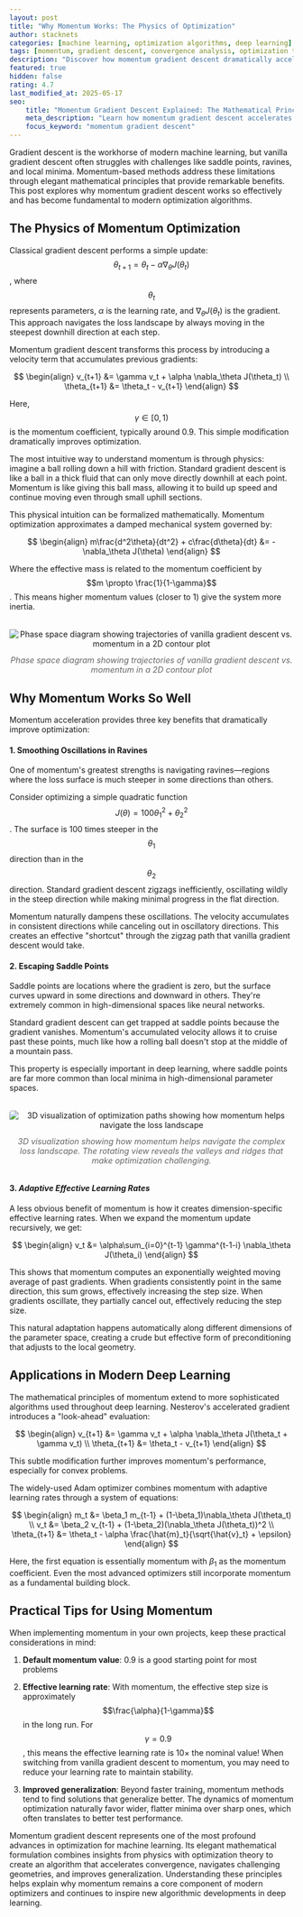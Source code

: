 ```yaml
---
layout: post
title: "Why Momentum Works: The Physics of Optimization"
author: stacknets
categories: [machine learning, optimization algorithms, deep learning]
tags: [momentum, gradient descent, convergence analysis, optimization theory, neural networks, saddle points, ravines, dynamical systems]
description: "Discover how momentum gradient descent dramatically accelerates neural network training through mathematical principles, offering both theoretical guarantees and practical performance improvements."
featured: true 
hidden: false 
rating: 4.7
last_modified_at: 2025-05-17 
seo: 
    title: "Momentum Gradient Descent Explained: The Mathematical Principles Powering Deep Learning [2025 Guide]"
    meta_description: "Learn how momentum gradient descent accelerates neural network training by transforming optimization into a damped dynamical system with superior convergence properties."
    focus_keyword: "momentum gradient descent"
---
```


Gradient descent is the workhorse of modern machine learning, but vanilla gradient descent often struggles with challenges like saddle points, ravines, and local minima. Momentum-based methods address these limitations through elegant mathematical principles that provide remarkable benefits. This post explores why momentum gradient descent works so effectively and has become fundamental to modern optimization algorithms.

## The Physics of Momentum Optimization

Classical gradient descent performs a simple update: $$\theta_{t+1} = \theta_t - \alpha \nabla_\theta J(\theta_t)$$, where $$\theta_t$$ represents parameters, $\alpha$ is the learning rate, and $\nabla_\theta J(\theta_t)$ is the gradient. This approach navigates the loss landscape by always moving in the steepest downhill direction at each step.

Momentum gradient descent transforms this process by introducing a velocity term that accumulates previous gradients:

$$
\begin{align}
v_{t+1} &= \gamma v_t + \alpha \nabla_\theta J(\theta_t) \\
\theta_{t+1} &= \theta_t - v_{t+1}
\end{align}
$$

Here, $$\gamma \in [0,1)$$ is the momentum coefficient, typically around 0.9. This simple modification dramatically improves optimization.

The most intuitive way to understand momentum is through physics: imagine a ball rolling down a hill with friction. Standard gradient descent is like a ball in a thick fluid that can only move directly downhill at each point. Momentum is like giving this ball mass, allowing it to build up speed and continue moving even through small uphill sections.

This physical intuition can be formalized mathematically. Momentum optimization approximates a damped mechanical system governed by:

$$
\begin{align}
m\frac{d^2\theta}{dt^2} + c\frac{d\theta}{dt} &= -\nabla_\theta J(\theta)
\end{align}
$$

Where the effective mass is related to the momentum coefficient by $$m \propto \frac{1}{1-\gamma}$$. This means higher momentum values (closer to 1) give the system more inertia.

<div style="text-align: center; margin: 2rem 0 1.5rem;">
    <img src="{{ site.baseurl }}/assets/images/optimization_comparison.png" 
         alt="Phase space diagram showing trajectories of vanilla gradient descent vs. momentum in a 2D contour plot"
         style="max-width: 100%; height: auto;">
    <p style="margin-top: 0.75rem; color: #666; font-style: italic; font-size: 0.9rem;">
        Phase space diagram showing trajectories of vanilla gradient descent vs. momentum in a 2D contour plot
    </p>
</div>

## Why Momentum Works So Well

Momentum acceleration provides three key benefits that dramatically improve optimization:

#### 1. Smoothing Oscillations in Ravines

One of momentum's greatest strengths is navigating ravines—regions where the loss surface is much steeper in some directions than others. 

Consider optimizing a simple quadratic function $$J(\theta) = 100\theta_1^2 + \theta_2^2$$. The surface is 100 times steeper in the $$\theta_1$$ direction than in the $$\theta_2$$ direction. Standard gradient descent zigzags inefficiently, oscillating wildly in the steep direction while making minimal progress in the flat direction.

Momentum naturally dampens these oscillations. The velocity accumulates in consistent directions while canceling out in oscillatory directions. This creates an effective "shortcut" through the zigzag path that vanilla gradient descent would take.

#### 2. Escaping Saddle Points

Saddle points are locations where the gradient is zero, but the surface curves upward in some directions and downward in others. They're extremely common in high-dimensional spaces like neural networks.

Standard gradient descent can get trapped at saddle points because the gradient vanishes. Momentum's accumulated velocity allows it to cruise past these points, much like how a rolling ball doesn't stop at the middle of a mountain pass.

This property is especially important in deep learning, where saddle points are far more common than local minima in high-dimensional parameter spaces.

<div style="text-align: center; margin: 2rem 0;">
    <img src="{{ site.baseurl }}/assets/images/optimization_3d.gif" 
         alt="3D visualization of optimization paths showing how momentum helps navigate the loss landscape"
         style="max-width: 100%; height: auto; border-radius: 4px;">
    <p style="margin-top: 0.75rem; color: #666; font-style: italic; font-size: 0.9rem;">
        3D visualization showing how momentum helps navigate the complex loss landscape. The rotating view reveals the valleys and ridges that make optimization challenging.
    </p>
</div>

#### 3. *Adaptive Effective Learning Rates*

A less obvious benefit of momentum is how it creates dimension-specific effective learning rates. When we expand the momentum update recursively, we get:

$$
\begin{align}
v_t &= \alpha\sum_{i=0}^{t-1} \gamma^{t-1-i} \nabla_\theta J(\theta_i)
\end{align}
$$

This shows that momentum computes an exponentially weighted moving average of past gradients. When gradients consistently point in the same direction, this sum grows, effectively increasing the step size. When gradients oscillate, they partially cancel out, effectively reducing the step size.

This natural adaptation happens automatically along different dimensions of the parameter space, creating a crude but effective form of preconditioning that adjusts to the local geometry.

## Applications in Modern Deep Learning

The mathematical principles of momentum extend to more sophisticated algorithms used throughout deep learning. Nesterov's accelerated gradient introduces a "look-ahead" evaluation:

$$
\begin{align}
v_{t+1} &= \gamma v_t + \alpha \nabla_\theta J(\theta_t + \gamma v_t) \\
\theta_{t+1} &= \theta_t - v_{t+1}
\end{align}
$$

This subtle modification further improves momentum's performance, especially for convex problems.

The widely-used Adam optimizer combines momentum with adaptive learning rates through a system of equations:

$$
\begin{align}
m_t &= \beta_1 m_{t-1} + (1-\beta_1)\nabla_\theta J(\theta_t) \\
v_t &= \beta_2 v_{t-1} + (1-\beta_2)(\nabla_\theta J(\theta_t))^2 \\
\theta_{t+1} &= \theta_t - \alpha \frac{\hat{m}_t}{\sqrt{\hat{v}_t} + \epsilon}
\end{align}
$$

Here, the first equation is essentially momentum with $\beta_1$ as the momentum coefficient. Even the most advanced optimizers still incorporate momentum as a fundamental building block.

## Practical Tips for Using Momentum

When implementing momentum in your own projects, keep these practical considerations in mind:

1. **Default momentum value**: 0.9 is a good starting point for most problems

2. **Effective learning rate**: With momentum, the effective step size is approximately $$\frac{\alpha}{1-\gamma}$$ in the long run. For $$\gamma = 0.9$$, this means the effective learning rate is 10× the nominal value! When switching from vanilla gradient descent to momentum, you may need to reduce your learning rate to maintain stability.

3. **Improved generalization**: Beyond faster training, momentum methods tend to find solutions that generalize better. The dynamics of momentum optimization naturally favor wider, flatter minima over sharp ones, which often translates to better test performance.

Momentum gradient descent represents one of the most profound advances in optimization for machine learning. Its elegant mathematical formulation combines insights from physics with optimization theory to create an algorithm that accelerates convergence, navigates challenging geometries, and improves generalization. Understanding these principles helps explain why momentum remains a core component of modern optimizers and continues to inspire new algorithmic developments in deep learning.